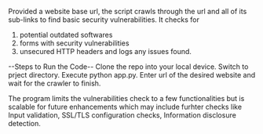 Provided a website base url, the script crawls through the url and all of its sub-links to find basic security vulnerabilities. 
It checks for 
  1. potential outdated softwares
  2. forms with security vulnerabilities
  3. unsecured HTTP headers and logs any issues found.

--Steps to Run the Code--
Clone the repo into your local device. Switch to prject directory. Execute python app.py. Enter url of the desired website and wait for the crawler to finish.

The program limits the vulnerabilities check to a few functionalities but is scalable for future enhancements which may include furhter checks like Input validation, SSL/TLS configuration checks, Information disclosure detection.


